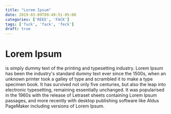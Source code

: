 ```yaml
---
title: "Lorem Ipsum"
date: 2019-03-09T09:49:51-05:00
categories: ['REEE', 'FACK']
tags: ['fuck', 'fack', 'feck']
draft: true
---
```


# Lorem Ipsum 

is simply dummy text of the printing and typesetting industry. Lorem Ipsum has been the industry's standard dummy text ever since the 1500s, when an unknown printer took a galley of type and scrambled it to make a type specimen book. It has survived not only five centuries, but also the leap into electronic typesetting, remaining essentially unchanged. It was popularised in the 1960s with the release of Letraset sheets containing Lorem Ipsum passages, and more recently with desktop publishing software like Aldus PageMaker including versions of Lorem Ipsum.